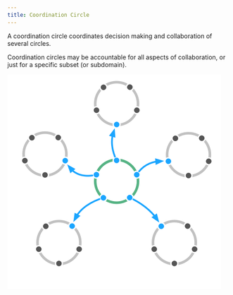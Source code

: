 ```yaml
---
title: Coordination Circle
---
```



A coordination circle coordinates decision making and collaboration of several circles.

Coordination circles may be accountable for all aspects of collaboration, or just for a specific subset (or subdomain).

![Influence of a Coordination Circle](img/structural-patterns/coordination-circle.png)
